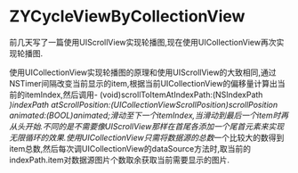 # ZYCycleViewByCollectionView
前几天写了一篇使用UIScrollView实现轮播图,现在使用UICollectionView再次实现轮播图.

使用UICollectionView实现轮播图的原理和使用UIScrollView的大致相同,通过NSTimer间隔改变当前显示的item,根据当前UICollectionView的偏移量计算出当前的itemIndex,然后调用- (void)scrollToItemAtIndexPath:(NSIndexPath *)indexPath atScrollPosition:(UICollectionViewScrollPosition)scrollPosition animated:(BOOL)animated;滑动至下一个itemIndex,当滑动到最后一个item时再从头开始.不同的是不需要像UIScrollView那样在首尾各添加一个尾首元素来实现无限循环的效果.使用UICollectionView只需将数据源的总数*一个比较大的数得到item总数,然后每次调UICollectionView的dataSource方法时,取当前的indexPath.item对数据源图片个数取余获取当前需要显示的图片.
